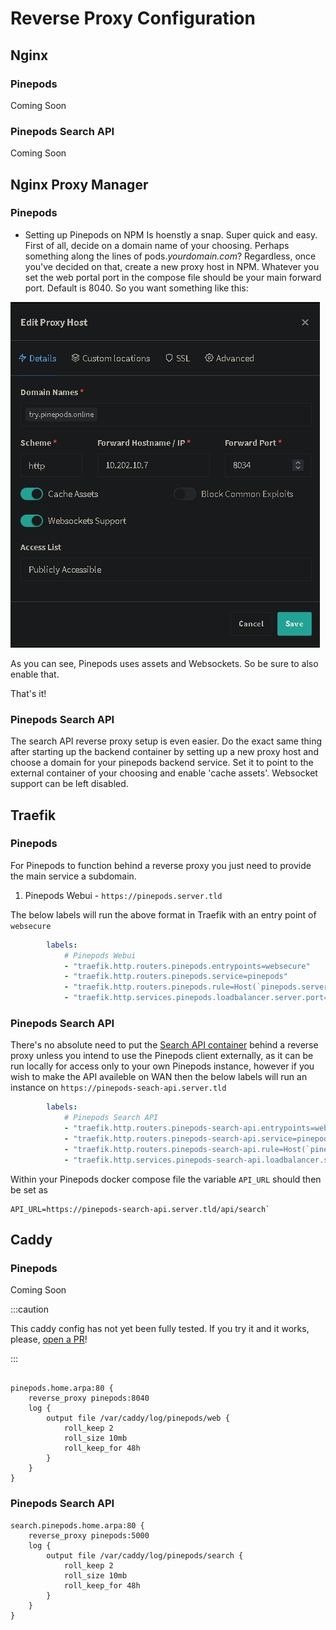 # Reverse Proxy Configuration

## Nginx

### Pinepods 
Coming Soon

### Pinepods Search API
Coming Soon

## Nginx Proxy Manager

### Pinepods 
- Setting up Pinepods on NPM Is hoenstly a snap. Super quick and easy. First of all, decide on a domain name of your choosing. Perhaps something along the lines of pods.*yourdomain.com*? Regardless, once you've decided on that, create a new proxy host in NPM. Whatever you set the web portal port in the compose file should be your main forward port. Default is 8040. So you want something like this:

![NPM-Main_Config](../../static/img/npmmain.png)

As you can see, Pinepods uses assets and Websockets. So be sure to also enable that. 

That's it!

### Pinepods Search API
The search API reverse proxy setup is even easier. Do the exact same thing after starting up the backend container by setting up a new proxy host and choose a domain for your pinepods backend service. Set it to point to the external container of your choosing and enable 'cache assets'. Websocket support can be left disabled. 

## Traefik

### Pinepods 
For Pinepods to function behind a reverse proxy you just need to provide the main service a subdomain.
  1. Pinepods Webui - `https://pinepods.server.tld`

The below labels will run the above format in Traefik with an entry point of `websecure`

```yaml
        labels:
            # Pinepods Webui
            - "traefik.http.routers.pinepods.entrypoints=websecure"
            - "traefik.http.routers.pinepods.service=pinepods"
            - "traefik.http.routers.pinepods.rule=Host(`pinepods.server.tld`)"
            - "traefik.http.services.pinepods.loadbalancer.server.port=8040"
```

### Pinepods Search API
There's no absolute need to put the [Search API container](https://www.pinepods.online/docs/API/search_api) behind a reverse proxy unless you intend to use the Pinepods client externally, as it can be run locally for access only to your own Pinepods instance, however if you wish to make the API availeble on WAN then the below labels will run an instance on `https://pinepods-seach-api.server.tld`
```yaml
        labels:
            # Pinepods Search API
            - "traefik.http.routers.pinepods-search-api.entrypoints=websecure"
            - "traefik.http.routers.pinepods-search-api.service=pinepods-search-api"
            - "traefik.http.routers.pinepods-search-api.rule=Host(`pinepods-search-api.server.tld`)"
            - "traefik.http.services.pinepods-search-api.loadbalancer.server.port=5000"
```

Within your Pinepods docker compose file the variable `API_URL` should then be set as 
```
API_URL=https://pinepods-search-api.server.tld/api/search`
```

## Caddy

### Pinepods 
Coming Soon

:::caution

This caddy config has not yet been fully tested. If you try it and it works, please, [open a PR](https://github.com/madeofpendletonwool/Pinepods-Docs/pulls)!

:::
```

pinepods.home.arpa:80 {
	reverse_proxy pinepods:8040
	log {
		output file /var/caddy/log/pinepods/web {
			roll_keep 2
			roll_size 10mb
			roll_keep_for 48h
		}
	}
}
```

### Pinepods Search API

```
search.pinepods.home.arpa:80 {
	reverse_proxy pinepods:5000
	log {
		output file /var/caddy/log/pinepods/search {
			roll_keep 2
			roll_size 10mb
			roll_keep_for 48h
		}
	}
}
```